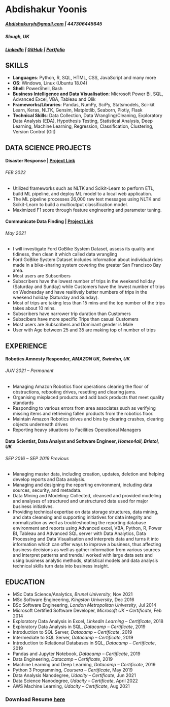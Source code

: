 # Abdishakur Yoonis

##### Abdishakuryh@gmail.com | 447306445645
##### Slough, UK
##### [LinkedIn](https://www.linkedin.com/in/ayoonis/) | [GitHub](https://github.com/Abdishakury) | [Portfolio](https://abdishakury.github.io/)
 
 
## SKILLS
 
 - **Languages**: Python, R, SQL, HTML, CSS, JavaScript and many more
 - **OS**: Windows, Linux (Ubuntu 18.04)
 - **Shell**: PowerShell, Bash
 - **Business Intelligence and Data Visualisation**: Microsoft Power Bi, SQL, Advanced Excel, VBA, Tableau and Qlik
 - **Frameworks/Libraries**: Pandas, NumPy, SciPy, Statsmodels, Sci-kit Learn, Keras, NLTK, Gensim, Matplotlib, Seaborn, Plotly, Flask
 - **Technical Skills**: Data Collection, Data Wrangling/Cleaning, Exploratory Data Analysis (EDA), Hypothesis Testing, Statistical Analysis, Deep Learning, Machine Learning, Regression, Classification, Clustering, Version Control (Git)
 

## DATA SCIENCE PROJECTS

#### Disaster Response | [Project Link](https://github.com/Abdishakury/abdishakur-disaster-response)
###### FEB 2022
- Utilized frameworks such as NLTK and Scikit-Learn to perform ETL, build ML pipeline, and deploy ML model to a local web application. 
- The ML pipeline processes 26,000 raw text messages using NLTK and Scikit-Learn to build a multioutput classification model. 
- Maximized F1 score through feature engineering and parameter tuning.

#### Communicate Data Finding | [Project Link](https://github.com/Abdishakury/communicate-data-finding) 
###### May 2021
- I will investigate Ford GoBike System Dataset, assess its quality and tidiness, then clean it which called data wrangling
- Ford GoBike System Dataset includes information about individual rides made in a bike-sharing system covering the greater San Francisco Bay area.
- Most users are Subscribers
- Subscribers have the lowest number of trips in the weekend holiday (Saturday and Sunday) while Customers have the lowest number of trips on Wednesday 
  and have realtively better numbers of trips in the weekend holiday (Saturday and Sunday).
- Most of trips are taking less than 15 mins and the top number of the trips takes about 10 mins.
- Subscribers have narrower trip duration than Customers
- Subscibers have more specific Trips than casual Customers
- Most users are Subscribers and Dominant gender is Male
- User with Age between 25 and 35 are making top of number of trips

## EXPERIENCE
#### Robotics Amnesty Responder, *AMAZON UK, Swindon, UK*
###### JUN 2021 – Permanent 
- Managing Amazon Robotics floor operations clearing the floor of obstructions, rebooting drives, resetting and clearing jams.
- Organising misplaced products and add back products that meet quality standards
- Responding to various errors from area associates such as verifying missing items and retrieving fallen products from
  the robotics floor.
- Maintain Amazon Robotics drives and bins by clearing crashes, clearing objects underneath drives
- Reporting heavy situations to Facilities Operational Managers

#### Data Scientist, Data Analyst and Software Engineer, *Homes4all, Bristol, UK*
###### SEP 2016 – SEP 2019 Previous 
- Managing master data, including creation, updates, deletion and helping develop reports and Data analysis.
-	Managing and designing the reporting environment, including data sources, security, and metadata.
-	Data Mining and Modeling: Collected, cleansed and provided modeling and analyses of structured and unstructured data used for major business initiatives.
-	Providing technical expertise on data storage structures, data mining, and data cleansing and supporting initiatives
  for data integrity and normalization as well as troubleshooting the reporting database environment and reports using
  Advanced excel, VBA, Python, R, Power BI, Tableau and Advanced SQL server with Data Analytics, Data Processing and Data Visualisation and interprets data and turns 
  it into information which can offer ways to improve a business, thus affecting business decisions as well as gather information from various sources and interpret       patterns and trends.I worked with large data sets and using business analytic methods, statistical models and data analysis technical skills turn data 
  into business insight.
   
## EDUCATION
- MSc Data Science/Analytics, *Brunel University*, Nov 2021
- MSc Software Engineering, *Kingston University*, Dec 2016
- BSc Software Engineering, *London Metropolitan University*, Jul 2014
- Microsoft Certified Software Developer, *Microsoft UK – Certificate*, Feb 2014
- Exploratory Data Analysis in Excel, *LinkedIn Learning – Certificate*, 2018
- Exploratory Data Analysis in SQL, *Datacamp – Certificate*, 2019
- Introduction to SQL Server, *Datacamp – Certificate*, 2019
- Intermediate to SQL Server, *Datacamp – Certificate*, 2019
- Introduction to Relational Databases in SQL, *Datacamp – Certificate*, 2019
- Pandas and Jupyter Notebook, *Datacamp – Certificate*, 2019
- Data Engineering, *Datacamp – Certificate*, 2019
- Machine Learning and Deep Learning, *Datacamp – Certificate*, 2019
- Python 3 Programming, *Coursera – Certificate*, May 2019
- Data Analysis Nanodegree, *Udacity – Certificate*, Jun 2021
- Data Science Nanodegree, *Udacity – Certificate*, April 2022
- AWS Machine Learning, *Udacity – Certificate*, Aug 2021

### Download Resume [here](https://github.com/Abdishakury/Portfolio/blob/main/Abdishakur_Yoonis_Resume.pdf)



